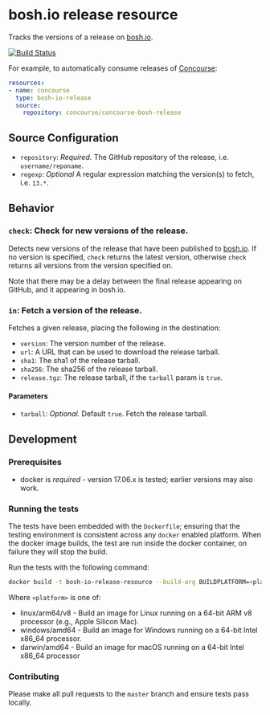 # bosh.io release resource

Tracks the versions of a release on [bosh.io](https://bosh.io).

<a href="https://ci.concourse-ci.org/teams/main/pipelines/resource/jobs/build?vars.type=%22bosh-io-release%22">
  <img src="https://ci.concourse-ci.org/api/v1/teams/main/pipelines/resource/jobs/build/badge?vars.type=%22bosh-io-release%22" alt="Build Status">
</a>

For example, to automatically consume releases of
[Concourse](https://github.com/concourse/concourse):

```yaml
resources:
- name: concourse
  type: bosh-io-release
  source:
    repository: concourse/concourse-bosh-release
```


## Source Configuration

* `repository`: *Required.* The GitHub repository of the release, i.e.
`username/reponame`.
* `regexp`: *Optional* A regular expression matching the version(s) to fetch, i.e.
`13.*`.


## Behavior

### `check`: Check for new versions of the release.

Detects new versions of the release that have been published to [bosh.io](https://bosh.io). If no version is specified, `check` returns the latest version, otherwise `check` returns all versions from the version specified on.

Note that there may be a delay between the final release appearing on
GitHub, and it appearing in bosh.io.


### `in`: Fetch a version of the release.

Fetches a given release, placing the following in the destination:

* `version`: The version number of the release.
* `url`: A URL that can be used to download the release tarball.
* `sha1`: The sha1 of the release tarball.
* `sha256`: The sha256 of the release tarball.
* `release.tgz`: The release tarball, if the `tarball` param is `true`.

#### Parameters

* `tarball`: *Optional.* Default `true`. Fetch the release tarball.

## Development

### Prerequisites

* docker is *required* - version 17.06.x is tested; earlier versions may also
  work.

### Running the tests

The tests have been embedded with the `Dockerfile`; ensuring that the testing
environment is consistent across any `docker` enabled platform. When the docker
image builds, the test are run inside the docker container, on failure they
will stop the build.

Run the tests with the following command:

```sh
docker build -t bosh-io-release-resource --build-arg BUILDPLATFORM=<platform> --target tests .
```
Where `<platform>` is one of:
- linux/arm64/v8 - Build an image for Linux running on a 64-bit ARM v8 processor (e.g., Apple Silicon Mac).
- windows/amd64 - Build an image for Windows running on a 64-bit Intel x86_64 processor.
- darwin/amd64 -  Build an image for macOS running on a 64-bit Intel x86_64 processor

### Contributing

Please make all pull requests to the `master` branch and ensure tests pass
locally.
